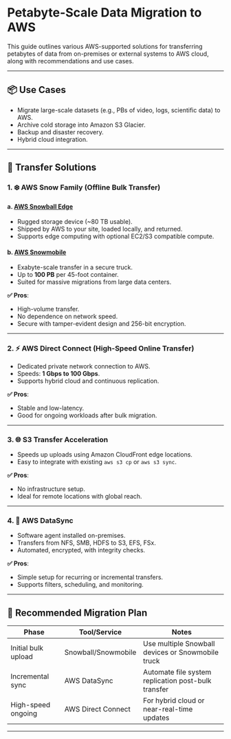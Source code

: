 # Petabyte-Scale Data Migration to AWS

This guide outlines various AWS-supported solutions for transferring petabytes of data from on-premises or external systems to AWS cloud, along with recommendations and use cases.

---

## 📦 Use Cases

- Migrate large-scale datasets (e.g., PBs of video, logs, scientific data) to AWS.
- Archive cold storage into Amazon S3 Glacier.
- Backup and disaster recovery.
- Hybrid cloud integration.

---

## 🚀 Transfer Solutions

### 1. ❄️ AWS Snow Family (Offline Bulk Transfer)

#### a. [AWS Snowball Edge](https://aws.amazon.com/snowball/)
- Rugged storage device (~80 TB usable).
- Shipped by AWS to your site, loaded locally, and returned.
- Supports edge computing with optional EC2/S3 compatible compute.

#### b. [AWS Snowmobile](https://aws.amazon.com/snowmobile/)
- Exabyte-scale transfer in a secure truck.
- Up to **100 PB** per 45-foot container.
- Suited for massive migrations from large data centers.

**✅ Pros**:
- High-volume transfer.
- No dependence on network speed.
- Secure with tamper-evident design and 256-bit encryption.

---

### 2. ⚡ AWS Direct Connect (High-Speed Online Transfer)
- Dedicated private network connection to AWS.
- Speeds: **1 Gbps to 100 Gbps**.
- Supports hybrid cloud and continuous replication.

**✅ Pros**:
- Stable and low-latency.
- Good for ongoing workloads after bulk migration.


---

### 3. 🌐 S3 Transfer Acceleration
- Speeds up uploads using Amazon CloudFront edge locations.
- Easy to integrate with existing `aws s3 cp` or `aws s3 sync`.

**✅ Pros**:
- No infrastructure setup.
- Ideal for remote locations with global reach.


---

### 4. 🔁 AWS DataSync
- Software agent installed on-premises.
- Transfers from NFS, SMB, HDFS to S3, EFS, FSx.
- Automated, encrypted, with integrity checks.

**✅ Pros**:
- Simple setup for recurring or incremental transfers.
- Supports filters, scheduling, and monitoring.

---

## 🧭 Recommended Migration Plan

| Phase                 | Tool/Service         | Notes                                               |
|----------------------|----------------------|-----------------------------------------------------|
| Initial bulk upload  | Snowball/Snowmobile  | Use multiple Snowball devices or Snowmobile truck   |
| Incremental sync     | AWS DataSync         | Automate file system replication post-bulk transfer |
| High-speed ongoing   | AWS Direct Connect   | For hybrid cloud or near-real-time updates          |

---

